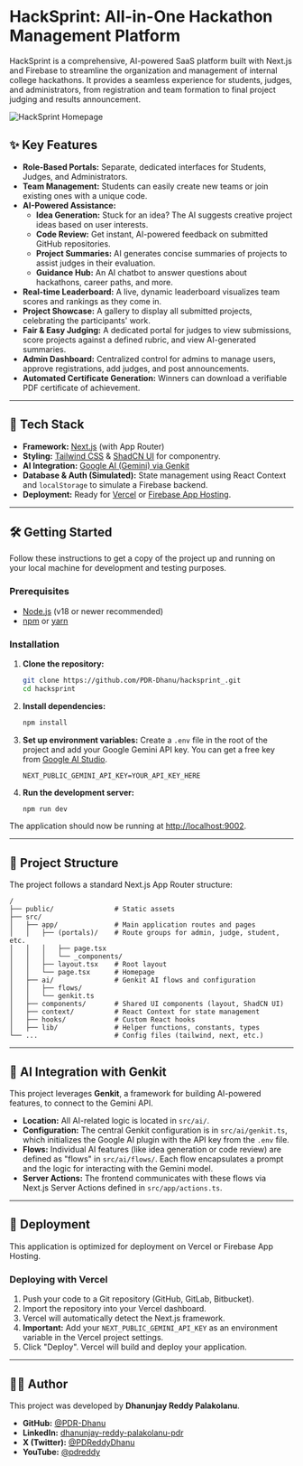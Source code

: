 # HackSprint: All-in-One Hackathon Management Platform

HackSprint is a comprehensive, AI-powered SaaS platform built with Next.js and Firebase to streamline the organization and management of internal college hackathons. It provides a seamless experience for students, judges, and administrators, from registration and team formation to final project judging and results announcement.

![HackSprint Homepage](https://i.imgur.com/your-screenshot.png) <!-- Replace with a real screenshot URL -->

## ✨ Key Features

- **Role-Based Portals:** Separate, dedicated interfaces for Students, Judges, and Administrators.
- **Team Management:** Students can easily create new teams or join existing ones with a unique code.
- **AI-Powered Assistance:**
    - **Idea Generation:** Stuck for an idea? The AI suggests creative project ideas based on user interests.
    - **Code Review:** Get instant, AI-powered feedback on submitted GitHub repositories.
    - **Project Summaries:** AI generates concise summaries of projects to assist judges in their evaluation.
    - **Guidance Hub:** An AI chatbot to answer questions about hackathons, career paths, and more.
- **Real-time Leaderboard:** A live, dynamic leaderboard visualizes team scores and rankings as they come in.
- **Project Showcase:** A gallery to display all submitted projects, celebrating the participants' work.
- **Fair & Easy Judging:** A dedicated portal for judges to view submissions, score projects against a defined rubric, and view AI-generated summaries.
- **Admin Dashboard:** Centralized control for admins to manage users, approve registrations, add judges, and post announcements.
- **Automated Certificate Generation:** Winners can download a verifiable PDF certificate of achievement.

---

## 🚀 Tech Stack

- **Framework:** [Next.js](https://nextjs.org/) (with App Router)
- **Styling:** [Tailwind CSS](https://tailwindcss.com/) & [ShadCN UI](https://ui.shadcn.com/) for componentry.
- **AI Integration:** [Google AI (Gemini) via Genkit](https://firebase.google.com/docs/genkit)
- **Database & Auth (Simulated):** State management using React Context and `localStorage` to simulate a Firebase backend.
- **Deployment:** Ready for [Vercel](https://vercel.com/) or [Firebase App Hosting](https://firebase.google.com/docs/app-hosting).

---

## 🛠️ Getting Started

Follow these instructions to get a copy of the project up and running on your local machine for development and testing purposes.

### Prerequisites

- [Node.js](https://nodejs.org/en/) (v18 or newer recommended)
- [npm](https://www.npmjs.com/) or [yarn](https://yarnpkg.com/)

### Installation

1.  **Clone the repository:**
    ```bash
    git clone https://github.com/PDR-Dhanu/hacksprint_.git
    cd hacksprint
    ```

2.  **Install dependencies:**
    ```bash
    npm install
    ```

3.  **Set up environment variables:**
    Create a `.env` file in the root of the project and add your Google Gemini API key. You can get a free key from [Google AI Studio](https://aistudio.google.com/app/apikey).
    ```env
    NEXT_PUBLIC_GEMINI_API_KEY=YOUR_API_KEY_HERE
    ```

4.  **Run the development server:**
    ```bash
    npm run dev
    ```

The application should now be running at [http://localhost:9002](http://localhost:9002).

---

## 📂 Project Structure

The project follows a standard Next.js App Router structure:

```
/
├── public/               # Static assets
├── src/
│   ├── app/              # Main application routes and pages
│   │   ├── (portals)/    # Route groups for admin, judge, student, etc.
│   │   │   ├── page.tsx
│   │   │   └── _components/
│   │   ├── layout.tsx    # Root layout
│   │   └── page.tsx      # Homepage
│   ├── ai/               # Genkit AI flows and configuration
│   │   ├── flows/
│   │   └── genkit.ts
│   ├── components/       # Shared UI components (layout, ShadCN UI)
│   ├── context/          # React Context for state management
│   ├── hooks/            # Custom React hooks
│   ├── lib/              # Helper functions, constants, types
└── ...                   # Config files (tailwind, next, etc.)
```

---

## 🤖 AI Integration with Genkit

This project leverages **Genkit**, a framework for building AI-powered features, to connect to the Gemini API.

- **Location:** All AI-related logic is located in `src/ai/`.
- **Configuration:** The central Genkit configuration is in `src/ai/genkit.ts`, which initializes the Google AI plugin with the API key from the `.env` file.
- **Flows:** Individual AI features (like idea generation or code review) are defined as "flows" in `src/ai/flows/`. Each flow encapsulates a prompt and the logic for interacting with the Gemini model.
- **Server Actions:** The frontend communicates with these flows via Next.js Server Actions defined in `src/app/actions.ts`.

---

## 🚀 Deployment

This application is optimized for deployment on Vercel or Firebase App Hosting.

### Deploying with Vercel

1.  Push your code to a Git repository (GitHub, GitLab, Bitbucket).
2.  Import the repository into your Vercel dashboard.
3.  Vercel will automatically detect the Next.js framework.
4.  **Important:** Add your `NEXT_PUBLIC_GEMINI_API_KEY` as an environment variable in the Vercel project settings.
5.  Click "Deploy". Vercel will build and deploy your application.

---

## 👨‍💻 Author

This project was developed by **Dhanunjay Reddy Palakolanu**.

- **GitHub:** [@PDR-Dhanu](https://github.com/PDR-Dhanu)
- **LinkedIn:** [dhanunjay-reddy-palakolanu-pdr](https://www.linkedin.com/in/dhanunjay-reddy-palakolanu-pdr/)
- **X (Twitter):** [@PDReddyDhanu](https://x.com/PDReddyDhanu)
- **YouTube:** [@pdreddy](https://www.youtube.com/@pdreddy)
